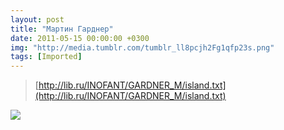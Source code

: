 ```yaml
---
layout: post
title: "Мартин Гарднер"
date: 2011-05-15 00:00:00 +0300
img: "http://media.tumblr.com/tumblr_ll8pcjh2Fg1qfp23s.png"
tags: [Imported]
---
```


> [http://lib.ru/INOFANT/GARDNER_M/island.txt](http://lib.ru/INOFANT/GARDNER_M/island.txt)

![](tumblr_ll8pcjh2Fg1qfp23s.png)
